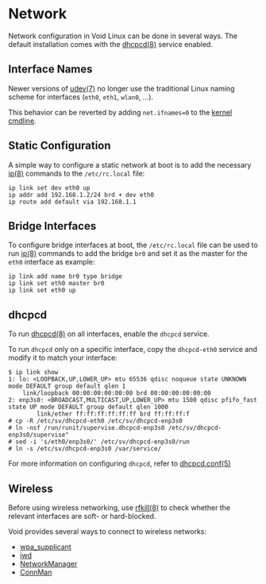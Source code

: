 # Network

Network configuration in Void Linux can be done in several ways. The default
installation comes with the [dhcpcd(8)](https://man.voidlinux.org/dhcpcd.8)
service enabled.

## Interface Names

Newer versions of [udev(7)](https://man.voidlinux.org/udev.7) no longer use the
traditional Linux naming scheme for interfaces (`eth0`, `eth1`, `wlan0`, ...).

This behavior can be reverted by adding `net.ifnames=0` to the [kernel
cmdline](../kernel.md#cmdline).

## Static Configuration

A simple way to configure a static network at boot is to add the necessary
[ip(8)](https://man.voidlinux.org/ip.8) commands to the `/etc/rc.local` file:

```
ip link set dev eth0 up
ip addr add 192.168.1.2/24 brd + dev eth0
ip route add default via 192.168.1.1
```

## Bridge Interfaces

To configure bridge interfaces at boot, the `/etc/rc.local` file can be used to
run [ip(8)](https://man.voidlinux.org/ip.8) commands to add the bridge `br0` and
set it as the master for the `eth0` interface as example:

```
ip link add name br0 type bridge
ip link set eth0 master br0
ip link set eth0 up
```

## dhcpcd

To run [dhcpcd(8)](https://man.voidlinux.org/dhcpcd.8) on all interfaces, enable
the `dhcpcd` service.

To run `dhcpcd` only on a specific interface, copy the `dhcpcd-eth0` service and
modify it to match your interface:

```
$ ip link show
1: lo: <LOOPBACK,UP,LOWER_UP> mtu 65536 qdisc noqueue state UNKNOWN mode DEFAULT group default qlen 1
    link/loopback 00:00:00:00:00:00 brd 00:00:00:00:00:00
2: enp3s0: <BROADCAST,MULTICAST,UP,LOWER_UP> mtu 1500 qdisc pfifo_fast state UP mode DEFAULT group default qlen 1000
        link/ether ff:ff:ff:ff:ff:ff brd ff:ff:ff:f
# cp -R /etc/sv/dhcpcd-eth0 /etc/sv/dhcpcd-enp3s0
# ln -nsf /run/runit/supervise.dhcpcd-enp3s0 /etc/sv/dhcpcd-enp3s0/supervise"
# sed -i 's/eth0/enp3s0/' /etc/sv/dhcpcd-enp3s0/run
# ln -s /etc/sv/dhcpcd-enp3s0 /var/service/
```

For more information on configuring `dhcpcd`, refer to
[dhcpcd.conf(5)](https://man.voidlinux.org/dhcpcd.conf.5)

## Wireless

Before using wireless networking, use
[rfkill(8)](https://man.voidlinux.org/rfkill.8) to check whether the relevant
interfaces are soft- or hard-blocked.

Void provides several ways to connect to wireless networks:

- [wpa_supplicant](./wpa_supplicant.md)
- [iwd](./iwd.md)
- [NetworkManager](./networkmanager.md)
- [ConnMan](./connman.md)
